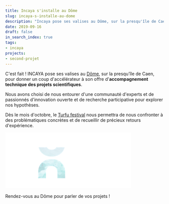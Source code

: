```yaml
---
title: Incaya s'installe au Dôme
slug: incaya-s-installe-au-dome
description: "Incaya pose ses valises au Dôme, sur la presqu'île de Caen, pour donner un coup d'accélérateur à son offre d'accompagnement technique des projets scientifiques."
date: 2019-09-16
draft: false
in_search_index: true
tags:
- incaya
projects:
- second-projet
---
```


C'est fait ! INCAYA pose ses valises au [Dôme](http://ledome.info/), sur la presqu'île de Caen, pour donner un coup d'accélérateur à son offre d'**accompagnement technique des projets scientifiques**.<!--more-->

Nous avons choisi de nous entourer d'une communauté d'experts et de passionnés d'innovation ouverte et de recherche participative pour explorer nos hypothèses.

Dès le mois d'octobre, le [Turfu festival](https://turfu-festival.fr/) nous permettra de nous confronter à des problématiques concrètes et de recueillir de précieux retours d'expérience.

![logo du Dôme](ledome.png)

Rendez-vous au Dôme pour parler de vos projets !
